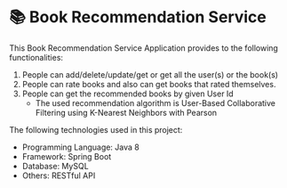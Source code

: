 # 📚 Book Recommendation Service

This Book Recommendation Service Application provides to the following functionalities:

1. People can add/delete/update/get or get all the user(s) or the book(s)
2. People can rate books and also can get books that rated themselves.
3. People can get the recommended books by given User Id
   * The used recommendation algorithm is User-Based Collaborative Filtering using K-Nearest Neighbors with Pearson

The following technologies used in this project:
* Programming Language: Java 8
* Framework: Spring Boot
* Database: MySQL
* Others: RESTful API